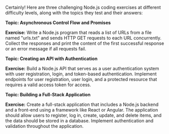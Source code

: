 Certainly! Here are three challenging Node.js coding exercises at different difficulty levels, along with the topics they test and their answers:

**Topic: Asynchronous Control Flow and Promises**

**Exercise:**
Write a Node.js program that reads a list of URLs from a file named "urls.txt" and sends HTTP GET requests to each URL concurrently. Collect the responses and print the content of the first successful response or an error message if all requests fail.



**Topic: Creating an API with Authentication**

**Exercise:**
Build a Node.js API that serves as a user authentication system with user registration, login, and token-based authentication. Implement endpoints for user registration, user login, and a protected resource that requires a valid access token for access.



**Topic: Building a Full-Stack Application**

**Exercise:**
Create a full-stack application that includes a Node.js backend and a front-end using a framework like React or Angular. The application should allow users to register, log in, create, update, and delete items, and the data should be stored in a database. Implement authentication and validation throughout the application.

